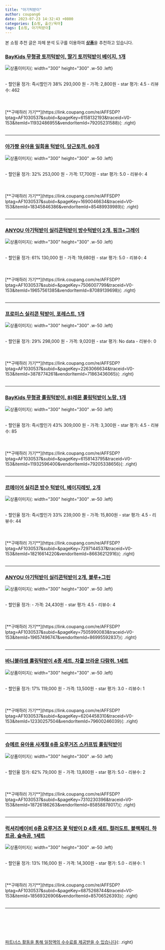 ```yaml
---
title: "아기턱받이"
author: coupang6
date: 2023-07-23 14:32:43 +0800
categories: [쇼핑, 출산/육아]
tags: [쇼핑, 아기턱받이]
---
```


본 쇼핑 추천 글은 자체 분석 도구를 이용하여 [**상품**](https://link.coupang.com/a/bao1ui)을 추천하고 있습니다.

### [BayKids 무형광 토끼턱받이, 딸기 토끼턱받이 베이지, 1개](https://link.coupang.com/re/AFFSDP?lptag=AF1030537&subid=&pageKey=6158132193&traceid=V0-153&itemId=11932486955&vendorItemId=79205231588)

![상품이미지](https://thumbnail10.coupangcdn.com/thumbnails/remote/230x230ex/image/vendor_inventory/303f/f4dc89c347500319abef98cf4be2a3f0a4a92f6ce74c6d68dbf7a36951fb.jpg){: width="300" height="300" .w-50 .left}


<br>
- 할인율 정가: 즉시할인가 38%  293,000   원
- 가격: 2,800원
- star 평가: 4.5
- 리뷰수: 462
<br>
<br>
<br>
<br>
[**구매하러 가기**](https://link.coupang.com/re/AFFSDP?lptag=AF1030537&subid=&pageKey=6158132193&traceid=V0-153&itemId=11932486955&vendorItemId=79205231588){: .right}
<br>
<br>

---

### [아가짱 유아용 일회용 턱받이, 당근토끼, 60개](https://link.coupang.com/re/AFFSDP?lptag=AF1030537&subid=&pageKey=1690046634&traceid=V0-153&itemId=18345846386&vendorItemId=85489939989)

![상품이미지](https://thumbnail6.coupangcdn.com/thumbnails/remote/230x230ex/image/rs_quotation_api/k7g2hfla/514797d2d4244916a88750961cefff06.jpg){: width="300" height="300" .w-50 .left}


<br>
- 할인율 정가: 32%  253,000   원
- 가격: 17,700원
- star 평가: 5.0
- 리뷰수: 4
<br>
<br>
<br>
<br>
[**구매하러 가기**](https://link.coupang.com/re/AFFSDP?lptag=AF1030537&subid=&pageKey=1690046634&traceid=V0-153&itemId=18345846386&vendorItemId=85489939989){: .right}
<br>
<br>

---

### [ANYOU 아기턱받이 실리콘턱받이 방수턱받이 2개, 핑크+그레이](https://link.coupang.com/re/AFFSDP?lptag=AF1030537&subid=&pageKey=7506007799&traceid=V0-153&itemId=19657561385&vendorItemId=87089139698)

![상품이미지](https://thumbnail10.coupangcdn.com/thumbnails/remote/230x230ex/image/vendor_inventory/ce13/64c91148d5e8a44a70a18741ce87c9a1f29a5b3b6cb0f85d5199d7cb5fbd.jpg){: width="300" height="300" .w-50 .left}


<br>
- 할인율 정가: 61%  130,000   원
- 가격: 19,680원
- star 평가: 5.0
- 리뷰수: 4
<br>
<br>
<br>
<br>
[**구매하러 가기**](https://link.coupang.com/re/AFFSDP?lptag=AF1030537&subid=&pageKey=7506007799&traceid=V0-153&itemId=19657561385&vendorItemId=87089139698){: .right}
<br>
<br>

---

### [프로미스 실리콘 턱받이, 포레스트, 1개](https://link.coupang.com/re/AFFSDP?lptag=AF1030537&subid=&pageKey=2263066634&traceid=V0-153&itemId=3878774261&vendorItemId=71863436065)

![상품이미지](https://thumbnail9.coupangcdn.com/thumbnails/remote/230x230ex/image/retail/images/4424156453442048-1b3455eb-8583-4687-acfe-3f10918c2cb3.jpg){: width="300" height="300" .w-50 .left}


<br>
- 할인율 정가: 29%  298,000   원
- 가격: 9,020원
- star 평가: No data
- 리뷰수: 0
<br>
<br>
<br>
<br>
[**구매하러 가기**](https://link.coupang.com/re/AFFSDP?lptag=AF1030537&subid=&pageKey=2263066634&traceid=V0-153&itemId=3878774261&vendorItemId=71863436065){: .right}
<br>
<br>

---

### [BayKids 무형광 롤링턱받이, 8)레몬 롤링턱받이 노랑, 1개](https://link.coupang.com/re/AFFSDP?lptag=AF1030537&subid=&pageKey=6158143795&traceid=V0-153&itemId=11932596400&vendorItemId=79205338656)

![상품이미지](https://thumbnail6.coupangcdn.com/thumbnails/remote/230x230ex/image/vendor_inventory/61df/0add77c47bc65b783e3fd65b9430ef6542b243d225270e27ac4fb4cf0831.jpg){: width="300" height="300" .w-50 .left}


<br>
- 할인율 정가: 즉시할인가 43%  309,000   원
- 가격: 3,300원
- star 평가: 4.5
- 리뷰수: 85
<br>
<br>
<br>
<br>
[**구매하러 가기**](https://link.coupang.com/re/AFFSDP?lptag=AF1030537&subid=&pageKey=6158143795&traceid=V0-153&itemId=11932596400&vendorItemId=79205338656){: .right}
<br>
<br>

---

### [르메이어 실리콘 방수 턱받이, 베이지레빗, 2개](https://link.coupang.com/re/AFFSDP?lptag=AF1030537&subid=&pageKey=7297144537&traceid=V0-153&itemId=18216614220&vendorItemId=86636212916)

![상품이미지](https://thumbnail10.coupangcdn.com/thumbnails/remote/230x230ex/image/retail/images/2023/07/20/12/5/88c42d3b-0689-492b-9d58-73f4ad2a5f8c.jpg){: width="300" height="300" .w-50 .left}


<br>
- 할인율 정가: 즉시할인가 33%  239,000   원
- 가격: 15,800원
- star 평가: 4.5
- 리뷰수: 44
<br>
<br>
<br>
<br>
[**구매하러 가기**](https://link.coupang.com/re/AFFSDP?lptag=AF1030537&subid=&pageKey=7297144537&traceid=V0-153&itemId=18216614220&vendorItemId=86636212916){: .right}
<br>
<br>

---

### [ANYOU 아기턱받이 실리콘턱받이 2개, 블루+그린](https://link.coupang.com/re/AFFSDP?lptag=AF1030537&subid=&pageKey=7505990083&traceid=V0-153&itemId=19657496747&vendorItemId=86995592837)

![상품이미지](https://thumbnail9.coupangcdn.com/thumbnails/remote/230x230ex/image/vendor_inventory/9667/59d2c9c10cd1a7c0de2a9915c617f4a4f70a807be704b9afde774ace4ac6.jpg){: width="300" height="300" .w-50 .left}


<br>
- 할인율 정가: 
- 가격: 24,430원
- star 평가: 4.5
- 리뷰수: 4
<br>
<br>
<br>
<br>
[**구매하러 가기**](https://link.coupang.com/re/AFFSDP?lptag=AF1030537&subid=&pageKey=7505990083&traceid=V0-153&itemId=19657496747&vendorItemId=86995592837){: .right}
<br>
<br>

---

### [바니블라썸 롤링턱받이 4종 세트, 차콜 브라운 다람쥐, 1세트](https://link.coupang.com/re/AFFSDP?lptag=AF1030537&subid=&pageKey=6204458310&traceid=V0-153&itemId=12330257504&vendorItemId=79600246039)

![상품이미지](https://thumbnail7.coupangcdn.com/thumbnails/remote/230x230ex/image/retail/images/1861253782538589-500a96cd-5b1e-47be-9f6f-c4c564bd5bbd.jpg){: width="300" height="300" .w-50 .left}


<br>
- 할인율 정가: 17%  119,000   원
- 가격: 13,500원
- star 평가: 3.0
- 리뷰수: 1
<br>
<br>
<br>
<br>
[**구매하러 가기**](https://link.coupang.com/re/AFFSDP?lptag=AF1030537&subid=&pageKey=6204458310&traceid=V0-153&itemId=12330257504&vendorItemId=79600246039){: .right}
<br>
<br>

---

### [슈메르 유아용 사계절 6중 요루거즈 스카프빕 롤링턱받이](https://link.coupang.com/re/AFFSDP?lptag=AF1030537&subid=&pageKey=7310230396&traceid=V0-153&itemId=18726186263&vendorItemId=85858878017)

![상품이미지](https://thumbnail9.coupangcdn.com/thumbnails/remote/230x230ex/image/vendor_inventory/c9ca/ef09aa73c099b92e98ed4255ed2094d3a62a619a3c6256ca3ce02725dc28.jpg){: width="300" height="300" .w-50 .left}


<br>
- 할인율 정가: 62%  79,000   원
- 가격: 13,800원
- star 평가: 5.0
- 리뷰수: 2
<br>
<br>
<br>
<br>
[**구매하러 가기**](https://link.coupang.com/re/AFFSDP?lptag=AF1030537&subid=&pageKey=7310230396&traceid=V0-153&itemId=18726186263&vendorItemId=85858878017){: .right}
<br>
<br>

---

### [럭셔리베이비 6중 요루거즈 꽃 턱받이 D 4종 세트, 컬러도트, 블랙체리, 하트곰, 숲속곰, 1세트](https://link.coupang.com/re/AFFSDP?lptag=AF1030537&subid=&pageKey=6875268744&traceid=V0-153&itemId=18569326906&vendorItemId=85706526393)

![상품이미지](https://thumbnail8.coupangcdn.com/thumbnails/remote/230x230ex/image/retail/images/2023/04/18/15/3/dba4e2f0-626a-4b81-9a73-de6804797fb6.jpg){: width="300" height="300" .w-50 .left}


<br>
- 할인율 정가: 13%  116,000   원
- 가격: 14,300원
- star 평가: 5.0
- 리뷰수: 1
<br>
<br>
<br>
<br>
[**구매하러 가기**](https://link.coupang.com/re/AFFSDP?lptag=AF1030537&subid=&pageKey=6875268744&traceid=V0-153&itemId=18569326906&vendorItemId=85706526393){: .right}
<br>
<br>

---
<br><br><br><br><br> [파트너스 활동을 통해 일정액의 수수료를 제공받을 수 있습니다](https://link.coupang.com/a/bao1ui){: .right}